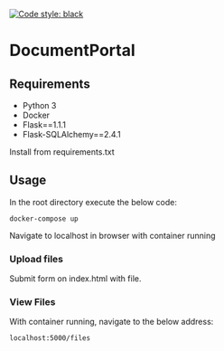 
[![Code style: black](https://img.shields.io/badge/code%20style-black-000000.svg)](https://github.com/psf/black)

# DocumentPortal

## Requirements
- Python 3
- Docker
- Flask==1.1.1
- Flask-SQLAlchemy==2.4.1

Install from requirements.txt


## Usage
In the root directory execute the below code:
```
docker-compose up
```
Navigate to localhost in browser with container running

### Upload files
Submit form on index.html with file.

### View Files
With container running, navigate to the below address:
```
localhost:5000/files
```
